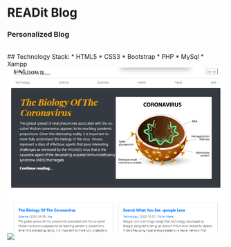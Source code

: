 # READit Blog

### Personalized Blog 

<br>
## Technology Stack:
* HTML5
* CSS3
* Bootstrap
* PHP
* MySql
* Xampp

<img src='./images/bloghome.png' >

<img src= './images/Cream%20and%20Black%20Playful%20Organic%20Business%20Marketing%20Presentation.gif'>


